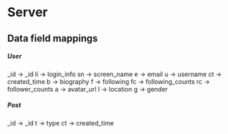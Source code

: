Server
=====================================



## Data field mappings

##### User

_id -> _id
li -> login_info
sn -> screen_name
e -> email
u -> username
ct -> created_time
b -> biography
f -> following
fc -> following_counts
rc -> follower_counts
a -> avatar_url
l -> location
g -> gender


##### Post

_id -> _id
t -> type
ct -> created_time
